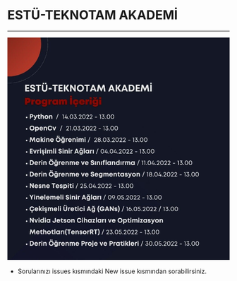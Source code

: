 # ESTÜ-TEKNOTAM AKADEMİ
---


![](https://github.com/TeknoTAM/Estu-Teknotam-Akademi/blob/master/assets/content.jpeg?raw=true)




- Sorularınızı issues kısmındaki New issue kısmından sorabilirsiniz.





